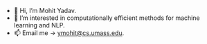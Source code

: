 - 👋 Hi, I’m Mohit Yadav.
- 👀 I’m interested in computationally efficient methods for machine learning and NLP. 
- 📫 Email me -> ymohit@cs.umass.edu.

<!---
ymohit/ymohit is a ✨ special ✨ repository because its `README.md` (this file) appears on your GitHub profile.
You can click the Preview link to take a look at your changes.
--->
